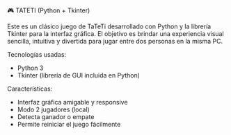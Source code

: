 🎮 TATETI (Python + Tkinter)

Este es un clásico juego de TaTeTi desarrollado con Python y la librería Tkinter para la interfaz gráfica. 
El objetivo es brindar una experiencia visual sencilla, intuitiva y divertida para jugar entre dos personas en la misma PC.

Tecnologías usadas:
- Python 3
- Tkinter (librería de GUI incluida en Python)

Características:
- Interfaz gráfica amigable y responsive
- Modo 2 jugadores (local)
- Detecta ganador o empate
- Permite reiniciar el juego fácilmente
